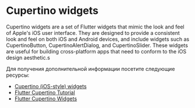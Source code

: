 # Cupertino widgets

Cupertino widgets are a set of Flutter widgets that mimic the look and feel of Apple's iOS user interface. They are designed to provide a consistent look and feel on both iOS and Android devices, and include widgets such as CupertinoButton, CupertinoAlertDialog, and CupertinoSlider. These widgets are useful for building cross-platform apps that need to conform to the iOS design aesthetic.s

Для получения дополнительной информации посетите следующие ресурсы:

- [Cupertino (iOS-style) widgets](https://docs.flutter.dev/development/ui/widgets/cupertino)
- [Flutter Cupertino Tutorial](https://blog.logrocket.com/flutter-cupertino-tutorial-build-ios-apps-native/)
- [Flutter Cupertino Widgets](https://www.youtube.com/watch?v=L-TY_5NZ7z4)
